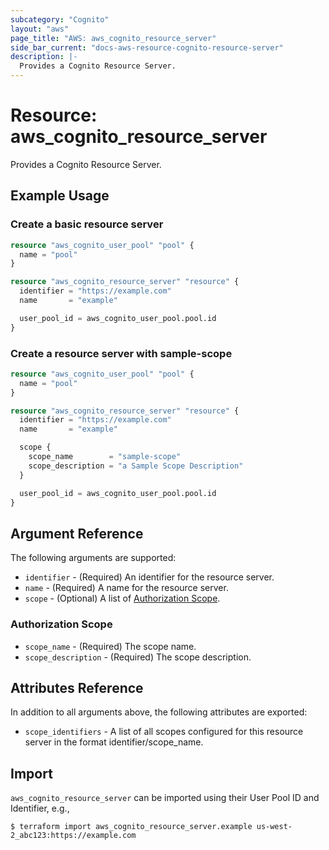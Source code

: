 ```yaml
---
subcategory: "Cognito"
layout: "aws"
page_title: "AWS: aws_cognito_resource_server"
side_bar_current: "docs-aws-resource-cognito-resource-server"
description: |-
  Provides a Cognito Resource Server.
---
```


# Resource: aws_cognito_resource_server

Provides a Cognito Resource Server.

## Example Usage

### Create a basic resource server

```terraform
resource "aws_cognito_user_pool" "pool" {
  name = "pool"
}

resource "aws_cognito_resource_server" "resource" {
  identifier = "https://example.com"
  name       = "example"

  user_pool_id = aws_cognito_user_pool.pool.id
}
```

### Create a resource server with sample-scope

```terraform
resource "aws_cognito_user_pool" "pool" {
  name = "pool"
}

resource "aws_cognito_resource_server" "resource" {
  identifier = "https://example.com"
  name       = "example"

  scope {
    scope_name        = "sample-scope"
    scope_description = "a Sample Scope Description"
  }

  user_pool_id = aws_cognito_user_pool.pool.id
}
```

## Argument Reference

The following arguments are supported:

* `identifier` - (Required) An identifier for the resource server.
* `name` - (Required) A name for the resource server.
* `scope` - (Optional) A list of [Authorization Scope](#authorization_scope).

### Authorization Scope

* `scope_name` - (Required) The scope name.
* `scope_description` - (Required) The scope description.

## Attributes Reference

In addition to all arguments above, the following attributes are exported:

* `scope_identifiers` - A list of all scopes configured for this resource server in the format identifier/scope_name.

## Import

`aws_cognito_resource_server` can be imported using their User Pool ID and Identifier, e.g.,

```
$ terraform import aws_cognito_resource_server.example us-west-2_abc123:https://example.com
```

